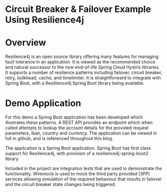 # Circuit Breaker & Failover Example Using Resilience4j

# Overview

Resilience4j is an open source library offering many features for managing fault tolerance in an application. It is viewed as the recommended choice and natural successor to the now end-of-life Spring Cloud Hystrix libraries. It supports a number of resilience patterns including failover, circuit breaker, retry, bulkhead, cache, and timelimiter. It is straightforward to integrate with Spring Boot, with a Resillience4j Spring Boot library being available.

# Demo Application

For this demo a Spring Boot application has been developed which illustrates these patterns. A REST API provides an endpoint which when called attempts to lookup the account details for the provided request parameters, iban, country and currency. The application can be viewed in full in github, and is referenced throughout this blog.

The application is a Spring Boot application. Spring Boot has first class support for Resilience4j, with provision of a resilience4j-spring-boot2 library.

Included in the project are integration tests that are used to demonstrate the functionality. Wiremock is used to mock the third party provided (3PP) services allowing simulation of the required behaviour that results in failover and the circuit breaker state changes being triggered.
